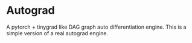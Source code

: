 # Autograd
A pytorch + tinygrad like DAG graph auto differentiation engine. This is a simple version of a real autograd engine.
